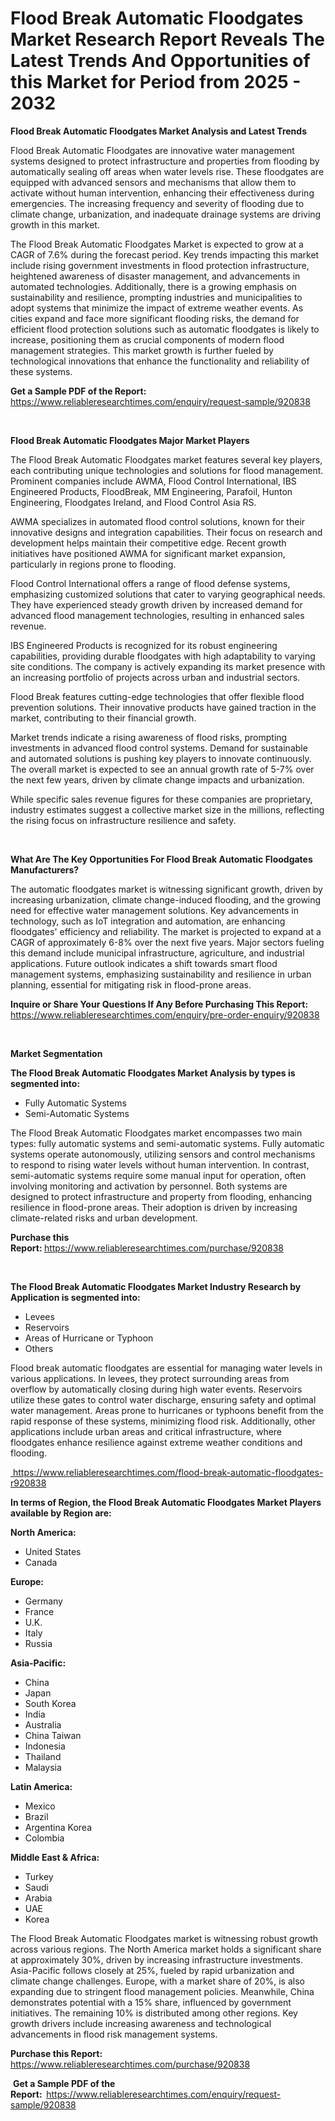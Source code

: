 <p><h1>Flood Break Automatic Floodgates Market Research Report Reveals The Latest Trends And Opportunities of this Market for Period from 2025 - 2032</h1></p><p><strong>Flood Break Automatic Floodgates Market Analysis and Latest Trends</strong></p>
<p><p>Flood Break Automatic Floodgates are innovative water management systems designed to protect infrastructure and properties from flooding by automatically sealing off areas when water levels rise. These floodgates are equipped with advanced sensors and mechanisms that allow them to activate without human intervention, enhancing their effectiveness during emergencies. The increasing frequency and severity of flooding due to climate change, urbanization, and inadequate drainage systems are driving growth in this market.</p><p>The Flood Break Automatic Floodgates Market is expected to grow at a CAGR of 7.6% during the forecast period. Key trends impacting this market include rising government investments in flood protection infrastructure, heightened awareness of disaster management, and advancements in automated technologies. Additionally, there is a growing emphasis on sustainability and resilience, prompting industries and municipalities to adopt systems that minimize the impact of extreme weather events. As cities expand and face more significant flooding risks, the demand for efficient flood protection solutions such as automatic floodgates is likely to increase, positioning them as crucial components of modern flood management strategies. This market growth is further fueled by technological innovations that enhance the functionality and reliability of these systems.</p></p>
<p><strong>Get a Sample PDF of the Report:&nbsp;</strong> <a href="https://www.reliableresearchtimes.com/enquiry/request-sample/920838?utm_campaign=2220&utm_medium=2&utm_source=Github&utm_content=ia&utm_term=18042025&utm_id=flood-break-automatic-floodgates">https://www.reliableresearchtimes.com/enquiry/request-sample/920838</a></p>
<p>&nbsp;</p>
<p><strong>Flood Break Automatic Floodgates Major Market Players</strong></p>
<p><p>The Flood Break Automatic Floodgates market features several key players, each contributing unique technologies and solutions for flood management. Prominent companies include AWMA, Flood Control International, IBS Engineered Products, FloodBreak, MM Engineering, Parafoil, Hunton Engineering, Floodgates Ireland, and Flood Control Asia RS.</p><p>AWMA specializes in automated flood control solutions, known for their innovative designs and integration capabilities. Their focus on research and development helps maintain their competitive edge. Recent growth initiatives have positioned AWMA for significant market expansion, particularly in regions prone to flooding.</p><p>Flood Control International offers a range of flood defense systems, emphasizing customized solutions that cater to varying geographical needs. They have experienced steady growth driven by increased demand for advanced flood management technologies, resulting in enhanced sales revenue.</p><p>IBS Engineered Products is recognized for its robust engineering capabilities, providing durable floodgates with high adaptability to varying site conditions. The company is actively expanding its market presence with an increasing portfolio of projects across urban and industrial sectors.</p><p>Flood Break features cutting-edge technologies that offer flexible flood prevention solutions. Their innovative products have gained traction in the market, contributing to their financial growth. </p><p>Market trends indicate a rising awareness of flood risks, prompting investments in advanced flood control systems. Demand for sustainable and automated solutions is pushing key players to innovate continuously. The overall market is expected to see an annual growth rate of 5-7% over the next few years, driven by climate change impacts and urbanization. </p><p>While specific sales revenue figures for these companies are proprietary, industry estimates suggest a collective market size in the millions, reflecting the rising focus on infrastructure resilience and safety.</p></p>
<p>&nbsp;</p>
<p><strong>What Are The Key Opportunities For Flood Break Automatic Floodgates Manufacturers?</strong></p>
<p><p>The automatic floodgates market is witnessing significant growth, driven by increasing urbanization, climate change-induced flooding, and the growing need for effective water management solutions. Key advancements in technology, such as IoT integration and automation, are enhancing floodgates' efficiency and reliability. The market is projected to expand at a CAGR of approximately 6-8% over the next five years. Major sectors fueling this demand include municipal infrastructure, agriculture, and industrial applications. Future outlook indicates a shift towards smart flood management systems, emphasizing sustainability and resilience in urban planning, essential for mitigating risk in flood-prone areas.</p></p>
<p><strong>Inquire or Share Your Questions If Any Before Purchasing This Report:</strong> <a href="https://www.reliableresearchtimes.com/enquiry/pre-order-enquiry/920838?utm_campaign=2220&utm_medium=2&utm_source=Github&utm_content=ia&utm_term=18042025&utm_id=flood-break-automatic-floodgates">https://www.reliableresearchtimes.com/enquiry/pre-order-enquiry/920838</a></p>
<p>&nbsp;</p>
<p><strong>Market Segmentation</strong></p>
<p><strong>The Flood Break Automatic Floodgates Market Analysis by types is segmented into:</strong></p>
<p><ul><li>Fully Automatic Systems</li><li>Semi-Automatic Systems</li></ul></p>
<p><p>The Flood Break Automatic Floodgates market encompasses two main types: fully automatic systems and semi-automatic systems. Fully automatic systems operate autonomously, utilizing sensors and control mechanisms to respond to rising water levels without human intervention. In contrast, semi-automatic systems require some manual input for operation, often involving monitoring and activation by personnel. Both systems are designed to protect infrastructure and property from flooding, enhancing resilience in flood-prone areas. Their adoption is driven by increasing climate-related risks and urban development.</p></p>
<p><strong>Purchase this Report:&nbsp;</strong><a href="https://www.reliableresearchtimes.com/purchase/920838?utm_campaign=2220&utm_medium=2&utm_source=Github&utm_content=ia&utm_term=18042025&utm_id=flood-break-automatic-floodgates">https://www.reliableresearchtimes.com/purchase/920838</a></p>
<p>&nbsp;</p>
<p><strong>The Flood Break Automatic Floodgates Market Industry Research by Application is segmented into:</strong></p>
<p><ul><li>Levees</li><li>Reservoirs</li><li>Areas of Hurricane or Typhoon</li><li>Others</li></ul></p>
<p><p>Flood break automatic floodgates are essential for managing water levels in various applications. In levees, they protect surrounding areas from overflow by automatically closing during high water events. Reservoirs utilize these gates to control water discharge, ensuring safety and optimal water management. Areas prone to hurricanes or typhoons benefit from the rapid response of these systems, minimizing flood risk. Additionally, other applications include urban areas and critical infrastructure, where floodgates enhance resilience against extreme weather conditions and flooding.</p></p>
<p><a href="https://www.reliableresearchtimes.com/flood-break-automatic-floodgates-r920838?utm_campaign=2220&utm_medium=2&utm_source=Github&utm_content=ia&utm_term=18042025&utm_id=flood-break-automatic-floodgates">&nbsp;https://www.reliableresearchtimes.com/flood-break-automatic-floodgates-r920838</a></p>
<p><strong>In terms of Region, the Flood Break Automatic Floodgates Market Players available by Region are:</strong></p>
<p>
    <p> <strong> North America: </strong>
        <ul>
            <li>United States</li>
            <li>Canada</li>
        </ul>
        </p> 
    <p> <strong> Europe: </strong>
        <ul>
            <li>Germany</li>
            <li>France</li>
            <li>U.K.</li>
            <li>Italy</li>
            <li>Russia</li>
        </ul>
        </p> 
    <p> <strong> Asia-Pacific: </strong>
        <ul>
            <li>China</li>
            <li>Japan</li>
            <li>South Korea</li>
            <li>India</li>
            <li>Australia</li>
            <li>China Taiwan</li>
            <li>Indonesia</li>
            <li>Thailand</li>
            <li>Malaysia</li>
        </ul>
        </p> 
    <p> <strong> Latin America: </strong>
        <ul>
            <li>Mexico</li>
            <li>Brazil</li>
            <li>Argentina Korea</li>
            <li>Colombia</li>
        </ul>
        </p> 
    <p> <strong> Middle East & Africa: </strong>
        <ul>
            <li>Turkey</li>
            <li>Saudi</li>
            <li>Arabia</li>
            <li>UAE</li>
            <li>Korea</li>
        </ul>
    </p>
    </p>
<p><p>The Flood Break Automatic Floodgates market is witnessing robust growth across various regions. The North America market holds a significant share at approximately 30%, driven by increasing infrastructure investments. Asia-Pacific follows closely at 25%, fueled by rapid urbanization and climate change challenges. Europe, with a market share of 20%, is also expanding due to stringent flood management policies. Meanwhile, China demonstrates potential with a 15% share, influenced by government initiatives. The remaining 10% is distributed among other regions. Key growth drivers include increasing awareness and technological advancements in flood risk management systems.</p></p>
<p><strong>Purchase this Report: </strong><a href="https://www.reliableresearchtimes.com/purchase/920838?utm_campaign=2220&utm_medium=2&utm_source=Github&utm_content=ia&utm_term=18042025&utm_id=flood-break-automatic-floodgates">https://www.reliableresearchtimes.com/purchase/920838</a></p>
<p>&nbsp;<strong>Get a Sample PDF of the Report:&nbsp;&nbsp;</strong><a href="https://www.reliableresearchtimes.com/enquiry/request-sample/920838?utm_campaign=2220&utm_medium=2&utm_source=Github&utm_content=ia&utm_term=18042025&utm_id=flood-break-automatic-floodgates">https://www.reliableresearchtimes.com/enquiry/request-sample/920838</a></p>
<p><strong></strong></p>
<p><p></p><p></p><p></p></p>